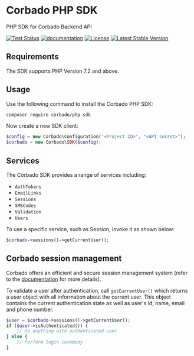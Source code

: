 # Corbado PHP SDK

PHP SDK for Corbado Backend API

[![Test Status](https://github.com/corbado/corbado-php/workflows/build/badge.svg)](https://github.com/corbado/corbado-php/actions?query=workflow%3Abuild)
[![documentation](https://img.shields.io/badge/documentation-Corbado_Backend_API_Reference-blue.svg)](https://api.corbado.com/docs/api/)
[![License](https://poser.pugx.org/corbado/php-sdk/license.svg)](https://packagist.org/packages/corbado/corbado-php)
[![Latest Stable Version](http://poser.pugx.org/corbado/php-sdk/v)](https://packagist.org/packages/corbado/php-sdk)

## Requirements

The SDK supports PHP Version 7.2 and above.

## Usage

Use the following command to install the Corbado PHP SDK:

```bash
composer require corbado/php-sdk
```

Now create a new SDK client:

```PHP
$config = new Corbado\Configuration("<Project ID>", "<API secret>");
$corbado = new Corbado\SDK($config);
```

## Services

The Corbado SDK provides a range of services including:

- `AuthTokens`
- `EmailLinks`
- `Sessions`
- `SMSCodes`
- `Validation`
- `Users`

To use a specific service, such as Session, invoke it as shown below:

```PHP
$corbado->sessions()->getCurrentUser();
```

## Corbado session management

Corbado offers an efficient and secure session management system (refer to
the [documentation](https://docs.corbado.com/sessions/overview) for more details).

To validate a user after authentication, call `getCurrentUser()` which returns a user object with
all information about the current user. This object contains the current authentication state as well as user's id,
name, email and phone number.

```PHP
$user = $corbado->sessions()->getCurrentUser();
if ($user->isAuthenticated()) {
    // Do anything with authenticated user
} else {
    // Perform login ceremony
}
```
